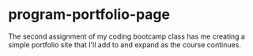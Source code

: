# program-portfolio-page
The second assignment of my coding bootcamp class has me creating a simple portfolio site that I'll add to and expand as the course continues.  
